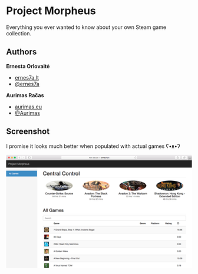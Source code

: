 # Project Morpheus

Everything you ever wanted to know about your own Steam game collection.

## Authors
**Ernesta Orlovaitė**

+ [ernes7a.lt](http://ernes7a.lt)
+ [@ernes7a](http://twitter.com/ernes7a)

**Aurimas Račas**

+ [aurimas.eu](http://aurimas.eu)
+ [@Aurimas](http://twitter.com/aurimas)

## Screenshot

I promise it looks much better when populated with actual games ʕ•ᴥ•ʔ

![Project Morpheus](screen.png)
